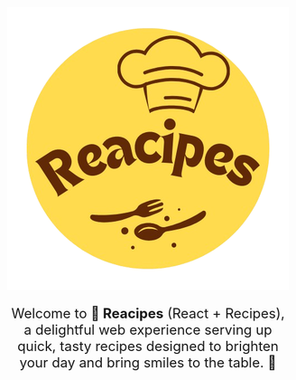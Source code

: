 <p align="center">
<img src="./public/reacipes.png" style="width:100" />
</p>
<p align="center" style="font-size: 24px;">
Welcome to <strong>🥗 Reacipes</strong> (React + Recipes), a delightful web experience serving up quick, tasty recipes designed to brighten your day and bring smiles to the table. 🍜
</p>
